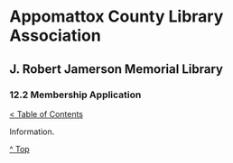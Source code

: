 [0]: ../README.md
[12.2]: membership-application.md

# Appomattox County Library Association
## J. Robert Jamerson Memorial Library
### 12.2 Membership Application
[< Table of Contents][0]

Information.

[^ Top][12.2]
